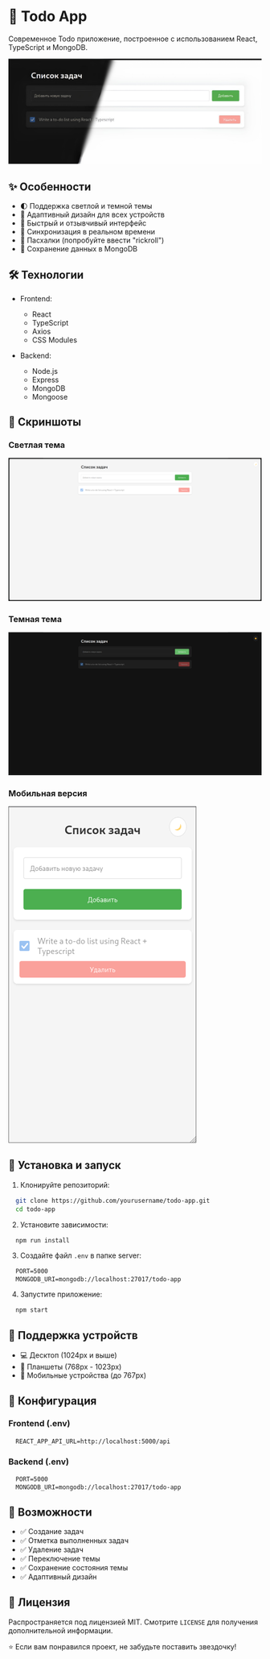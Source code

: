 # 📝 Todo App

Современное Todo приложение, построенное с использованием React, TypeScript и MongoDB.

![Todo App Preview](https://github.com/yaalpha/todo-app/blob/main/banner.jpg)

## ✨ Особенности

- 🌓 Поддержка светлой и темной темы
- 📱 Адаптивный дизайн для всех устройств
- 🚀 Быстрый и отзывчивый интерфейс
- 🔄 Синхронизация в реальном времени
- 🎉 Пасхалки (попробуйте ввести "rickroll")
- 💾 Сохранение данных в MongoDB

## 🛠 Технологии

- Frontend:
  - React
  - TypeScript
  - Axios
  - CSS Modules

- Backend:
  - Node.js
  - Express
  - MongoDB
  - Mongoose

## 📸 Скриншоты

### Светлая тема
![Light Theme](https://github.com/yaalpha/todo-app/blob/main/lighttheme.png)

### Темная тема
![Dark Theme](https://github.com/yaalpha/todo-app/blob/main/darktheme.png)

### Мобильная версия
![Mobile Version](https://github.com/yaalpha/todo-app/blob/main/mobile.png)

## 🚀 Установка и запуск

1. Клонируйте репозиторий:
```bash
  git clone https://github.com/yourusername/todo-app.git
  cd todo-app
```
2. Установите зависимости:
```bash
  npm run install
```
3. Создайте файл `.env` в папке server:
```env
  PORT=5000
  MONGODB_URI=mongodb://localhost:27017/todo-app
```
4. Запустите приложение:
```bash
  npm start
```

## 📱 Поддержка устройств

- 💻 Десктоп (1024px и выше)
- 📱 Планшеты (768px - 1023px)
- 📱 Мобильные устройства (до 767px)

## 🔧 Конфигурация

### Frontend (.env)
```env
  REACT_APP_API_URL=http://localhost:5000/api
```

### Backend (.env)
```env
  PORT=5000
  MONGODB_URI=mongodb://localhost:27017/todo-app
```

## 🌟 Возможности

- ✅ Создание задач
- ✅ Отметка выполненных задач
- ✅ Удаление задач
- ✅ Переключение темы
- ✅ Сохранение состояния темы
- ✅ Адаптивный дизайн

## 📝 Лицензия

Распространяется под лицензией MIT. Смотрите `LICENSE` для получения дополнительной информации.

⭐️ Если вам понравился проект, не забудьте поставить звездочку!
